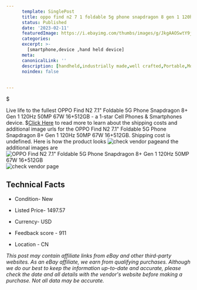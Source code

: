```yaml
---
      template: SinglePost
      title: oppo find n2 7 1 foldable 5g phone snapdragon 8 gen 1 120hz 50mp 67w 16 512gb
      status: Published
      date: '2023-02-11'
      featuredImage: https://i.ebayimg.com/thumbs/images/g/JkgAAOSwtY9jz4tv/s-l225.jpg
      categories: 
      excerpt: >-
        [smartphone,device ,hand held device]
      meta:
      canonicalLink: ''
      description: [handheld,industrially made,well crafted,Portable,Mobile,Compact,Convenient,Lightweight,Maneuverable,Man-portable,Miniature,Carriable,Hand-held,Light,Holdable,Transportable,Mobile device,Pocket-sized,On-the-go,Wireless,Cordless,Compact size,Convenient size, smartphone,device ,hand held device]
      noindex: false
      
        
---
```

$

Live life to the fullest OPPO Find N2 7.1" Foldable 5G Phone Snapdragon 8+ Gen 1 120Hz 50MP 67W 16+512GB - a 1-star Cell Phones & Smartphones device.
$[Click Here](https://www.ebay.com/itm/295438373409?hash=item44c97fd221%3Ag%3AJkgAAOSwtY9jz4tv&mkevt=1&mkcid=1&mkrid=711-53200-19255-0&campid=%253CePNCampaignId%253E&customid=%253CreferenceId%253E&toolid=10049) to read more to learn about the shipping costs and additional image urls for the OPPO Find N2 7.1" Foldable 5G Phone Snapdragon 8+ Gen 1 120Hz 50MP 67W 16+512GB. Shipping cost is undefined. Here is how the product looks ![check vendor page](https://i.ebayimg.com/thumbs/images/g/JkgAAOSwtY9jz4tv/s-l225.jpg)and the additional images are![OPPO Find N2 7.1" Foldable 5G Phone Snapdragon 8+ Gen 1 120Hz 50MP 67W 16+512GB](https://i.ebayimg.com/images/g/JkgAAOSwtY9jz4tv/s-l960.jpg)![check vendor page](https://origin-galleryplus.ebayimg.com/ws/web/295438373409_2_0_1/225x225.jpg,https://origin-galleryplus.ebayimg.com/ws/web/295438373409_3_0_1/225x225.jpg,https://origin-galleryplus.ebayimg.com/ws/web/295438373409_4_0_1/225x225.jpg,https://origin-galleryplus.ebayimg.com/ws/web/295438373409_5_0_1/225x225.jpg,https://origin-galleryplus.ebayimg.com/ws/web/295438373409_6_0_1/225x225.jpg,https://origin-galleryplus.ebayimg.com/ws/web/295438373409_7_0_1/225x225.jpg,https://origin-galleryplus.ebayimg.com/ws/web/295438373409_8_0_1/225x225.jpg,https://origin-galleryplus.ebayimg.com/ws/web/295438373409_9_0_1/225x225.jpg,https://origin-galleryplus.ebayimg.com/ws/web/295438373409_10_0_1/225x225.jpg,https://origin-galleryplus.ebayimg.com/ws/web/295438373409_11_0_1/225x225.jpg,https://origin-galleryplus.ebayimg.com/ws/web/295438373409_12_0_1/225x225.jpg)



 ## Technical Facts 



     
      

 - Condition- New 


      

 - Listed Price- 1497.57 


      

 - Currency- USD 


      

 - Feedback score - 911 


      

 - Location - CN 


      
      

 *_This post may contain affiliate links from eBay and other third-party websites. As an eBay affiliate, we earn from qualifying purchases. Although we do our best to keep the information up-to-date and accurate, please check the date and all details with the vendor's website before making a purchase. Not all data may be accurate._*







